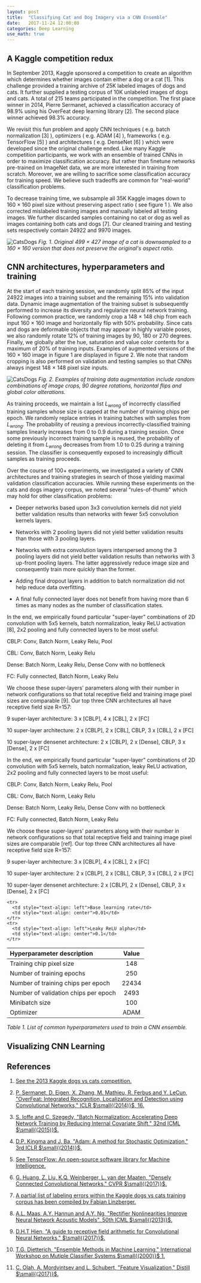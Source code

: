 ```yaml
---
layout: post
title:  "Classifying Cat and Dog Imagery via a CNN Ensemble"
date:   2017-11-24 12:00:00
categories: Deep Learning
use_math: true
---
```


## A Kaggle competition redux

In September 2013, Kaggle sponsored a competition to create an algorithm
which determines whether images contain either a dog or a cat [1].  This
challenge provided a training archive of 25K labeled images of dogs and
cats.  It further supplied a testing corpus of 10K unlabeled images of dogs
and cats.  A total of 215 teams participated in the competition.  The first
place winner in 2014, Pierre Sermanet, achieved a classification accuracy
of 98.9% using his OverFeat deep learning library [2].  The second place
winner achieved 98.3% accuracy.

We revisit this fun problem and apply CNN techniques $($ e.g. batch
normalization [3] $)$, optimizers $($ e.g. ADAM [4] $)$, frameworks $($
e.g. TensorFlow [5] $)$ and architectures $($ e.g. DenseNet [6] $)$ which
were developed since the original challenge ended.  Like many Kaggle
competition participants, we work with an ensemble of trained CNNs in order
to maximize classification accuracy.  But rather than finetune networks
pre-trained on ImageNet data, we are more interested in training from
scratch.  Moreover, we are willing to sacrifice some classification
accuracy for training speed.  We believe such tradeoffs are common for
"real-world" classification problems.

To decrease training time, we subsample all 35K Kaggle images down to 160
$\times$ 160 pixel size without preserving aspect ratio $($ see figure 1
$)$.  We also corrected mislabeled training images and manually labeled all
testing images.  We further discarded samples containing no cat or dog as
well as images containing both cats and dogs [7].  Our cleaned training and
testing sets respectively contain 24922 and 9970 images.

![CatsDogs]({{site.url}}/blog/images/cats_and_dogs/cat_orig_downsampled.png)
*Fig. 1.  Original 499 $\times$ 427 image of a cat is downsampled to a 160
$\times$ 160 version that does not preserve the original's aspect ratio.*

## CNN architectures, hyperparameters and training

At the start of each training session, we randomly split 85% of the input
24922 images into a training subset and the remaining 15% into validation
data.  Dynamic image augmentation of the training subset is subsequently
performed to increase its diversity and regularize neural network training.
Following common practice, we randomly crop a 148 $\times$ 148 chip from
each input 160 $\times$ 160 image and horizontally flip with 50%
probability.  Since cats and dogs are deformable objects that may appear in
highly variable poses, we also randomly rotate 12% of training images by
90, 180 or 270 degrees.  Finally, we globally alter the hue, saturation and
value color contents for a maximum of 20% of training inputs.  Examples of
augmented versions of the 160 $\times$ 160 image in figure 1 are displayed
in figure 2.  We note that random cropping is also performed on validation
and testing samples so that CNNs always ingest 148 $\times$ 148 pixel size
inputs.

![CatsDogs]({{site.url}}/blog/images/cats_and_dogs/montage_augment.png)
*Fig. 2.  Examples of training data augmentation include random
combinations of image crops, 90 degree rotations, horizontal flips and
global color alterations.*

As training proceeds, we maintain a list $L_{wrong}$ of incorrectly
classified training samples whose size is capped at the number of training
chips per epoch.  We randomly replace entries in training batches with
samples from $L_{wrong}$.  The probability of reusing a previous
incorrectly-classified training samples linearly increases from 0 to 0.9
during a training session.  Once some previously incorrect training sample
is reused, the probability of deleting it from $L_{wrong}$ decreases from
from 1.0 to 0.25 during a training session.  The classifier is consequently
exposed to increasingly difficult samples as training proceeds.

Over the course of 100+ experiments, we investigated a variety of CNN
architectures and training strategies in search of those yielding maximal
validation classification accuracies.  While running these experiments on
the cats and dogs imagery corpus, we noted several "rules-of-thumb" which
may hold for other classification problems:

*  Deeper networks based upon 3x3 convolution kernels did not yield better
validation results than networks with fewer 5x5 convolution kernels layers.

*  Networks with 2 pooling layers did not yield better validation results
than those with 3 pooling layers.

*  Networks with extra convolution layers interspersed among the 3 pooling
layers did not yield better validation results than networks with 3
up-front pooling layers.  The latter aggressively reduce image size and
consequently train more quickly than the former.

*  Adding final dropout layers in addition to batch normalization did not
help reduce data overfitting.

*  A final fully connected layer does not benefit from having more than 6
times as many nodes as the number of classification states.

In the end, we empirically found particular "super-layer" combinations of
2D convolution with 5x5 kernels, batch normalization, leaky ReLU activation
[8], 2x2 pooling and fully connected layers to be most useful:

CBLP: Conv, Batch Norm, Leaky Relu, Pool

CBL: Conv, Batch Norm, Leaky Relu

Dense: Batch Norm, Leaky Relu, Dense Conv with no bottleneck

FC: Fully connected, Batch Norm, Leaky Relu

We choose these super-layers' parameters along with their number in network
configurations so that total receptive field and training image pixel sizes
are comparable [9].  Our top three CNN architectures all have receptive
field size R=157:

9 super-layer architecture: 
    3 x [CBLP], 4 x [CBL], 2 x [FC]

10 super-layer architecture: 
    2 x [CBLP], 2 x [CBL], CBLP, 3 x [CBL], 2 x [FC]

10 super-layer densenet architecture:
    2 x [CBLP], 2 x [Dense], CBLP, 3 x [Dense], 2 x [FC]

In the end, we empirically found particular "super-layer" combinations of
2D convolution with 5x5 kernels, batch normalization, leaky ReLU
activation, 2x2 pooling and fully connected layers to be most useful:

CBLP: Conv, Batch Norm, Leaky Relu, Pool

CBL: Conv, Batch Norm, Leaky Relu

Dense: Batch Norm, Leaky Relu, Dense Conv with no bottleneck

FC: Fully connected, Batch Norm, Leaky Relu

We choose these super-layers' parameters along with their number in network
configurations so that total receptive field and training image pixel sizes
are comparable [ref].  Our top three CNN architectures all have receptive
field size R=157:

9 super-layer architecture: 
    3 x [CBLP], 4 x [CBL], 2 x [FC]

10 super-layer architecture: 
    2 x [CBLP], 2 x [CBL], CBLP, 3 x [CBL], 2 x [FC]

10 super-layer densenet architecture:
    2 x [CBLP], 2 x [Dense], CBLP, 3 x [Dense], 2 x [FC]



<table style="width:100%">
  <thead>
    <tr>
      <th style="text-align: left">Hyperparameter description</th>
      <th style="text-align: center">Value    </th>
    </tr>
  </thead>
  <tbody>
    <tr>
      <td style="text-align: left">Training chip pixel size</td>
      <td style="text-align: center">148</td>
    </tr>
    <tr>
      <td style="text-align: left">Number of training epochs</td>
      <td style="text-align: center">250</td>
    </tr>
    <tr>
      <td style="text-align: left">Number of training chips per epoch</td>
      <td style="text-align: center">22434</td>
    </tr>
    <tr>
      <td style="text-align: left">Number of validation chips per epoch</td>
      <td style="text-align: center">2493</td>
    </tr>
    <tr>
      <td style="text-align: left">Minibatch size</td>
      <td style="text-align: center">100</td>
    </tr>
    <tr>
      <td style="text-align: left">Optimizer</td>
      <td style="text-align: center">ADAM</td>
    </tr>

    <tr>
      <td style="text-align: left">Base learning rate</td>
      <td style="text-align: center">0.01</td>
    </tr>
    <tr>
      <td style="text-align: left">Leaky ReLU alpha</td>
      <td style="text-align: center">0.1</td>
    </tr>
  </tbody>
</table>

*Table 1.  List of common hyperparameters used to train a CNN ensemble.*



## Visualizing CNN Learning

## References

1.  [See the 2013 Kaggle dogs vs cats
competition.](https://www.kaggle.com/c/dogs-vs-cats)

2.  [P. Sermanet, D. Eigen, X. Zhang, M. Mathieu, R. Ferbus and Y. LeCun,
"OverFeat: Integrated Recognition, Localization and Detection using
Convolutional Networks," ICLR $\small{(2014)}$,
16.](https://arxiv.org/abs/1312.6229)

3.  [S. Ioffe and C. Szegedy, "Batch Normalization: Accelerating Deep
Network Training by Reducing Internal Covariate Shift," 32nd ICML 
$\small{(2015)}$.](https://arxiv.org/abs/1502.03167)

4.  [D.P. Kingma and J. Ba, "Adam: A method for Stochastic Optimization,"
3rd ICLR $\small{(2014)}$.](https://arxiv.org/abs/1412.6980)

5.  [See TensorFlow: An open-source software library for Machine
Intelligence.](https://www.tensorflow.org/)

6.  [G. Huang, Z. Liu, K.Q. Weinberger, L. van der Maaten, "Densely
Connected Convolutional Networks," CVPR $\small{(2017)}$.](https://arxiv.org/abs/https://arxiv.org/abs/1608.06993)

7.  [A partial list of labeling errors within the Kaggle dogs vs cats
training corpus has been compiled by Fabian
Linzberger.](https://gist.github.com/lefant/bb9c304cfcf5da0f9f652570cc54893a)

8.  [A.L. Maas, A.Y. Hannun and A.Y. Ng, "Rectifier Nonlinearities Improve
Neural Network Acoustic Models", 50th ICML $\small{(2013)}$.](https://web.stanford.edu/~awni/papers/relu_hybrid_icml2013_final.pdf)

9.  [D.H.T Hien, "A guide to receptive field arithmetic for Convolutional
Neural Networks," $\small{(2017)}$.](https://medium.com/@nikasa1889/a-guide-to-receptive-field-arithmetic-for-convolutional-neural-networks-e0f514068807)


10.  [T.G. Dietterich, "Ensemble Methods in Machine Learning," International
Workshop on Mutiple Classifier Systems $\small{(2000)}$ 1.](http://web.engr.oregonstate.edu/~tgd/publications/mcs-ensembles.pdf)

11.  [C. Olah, A. Mordvintsev and L. Schubert, "Feature Visualization,"
Distill $\small{(2017)}$.](https://distill.pub/2017/feature-visualization/)


